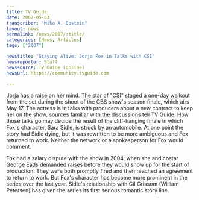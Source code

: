 ```yaml
---
title: TV Guide
date: 2007-05-03
transcriber: "Mika A. Epstein"
layout: news
permalink: /news/2007/:title/
categories: [News, Articles]
tags: ["2007"]

newstitle: "Staying Alive: Jorja Fox in Talks with CSI"
newsreporter: Staff
newssource: TV Guide (online)
newsurl: https://community.tvguide.com

---
```


Jorja has a raise on her mind. The star of "CSI" staged a one-day walkout from the set during the shoot of the CBS show's season finale, which airs May 17. The actress is in talks with producers about a new contract to keep her on the show, sources familiar with the discussions tell TV Guide. How those talks go may decide the result of the cliff-hanging finale in which Fox's character, Sara Sidle, is struck by an automobile. At one point the story had Sidle dying, but it was rewritten to be more ambiguous and Fox returned to work. Neither the network or a spokesperson for Fox would comment.

Fox had a salary dispute with the show in 2004, when she and costar George Eads demanded raises before they would show up for the start of production. They were both promptly fired and then reached an agreement to return to work. But Fox's character has become more prominent in the series over the last year. Sidle's relationship with Gil Grissom (William Petersen) has given the series its first serious romantic story line.
